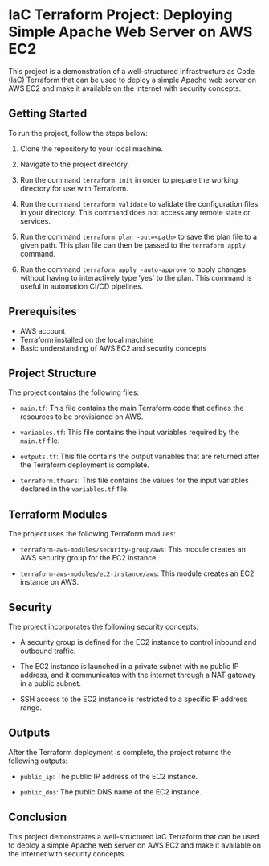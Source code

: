 # IaC Terraform Project: Deploying Simple Apache Web Server on AWS EC2

This project is a demonstration of a well-structured Infrastructure as Code (IaC) Terraform that can be used to deploy a simple Apache web server on AWS EC2 and make it available on the internet with security concepts. 

## Getting Started

To run the project, follow the steps below:

1. Clone the repository to your local machine.

2. Navigate to the project directory.

3. Run the command `terraform init` in order to prepare the working directory for use with Terraform.

4. Run the command `terraform validate` to validate the configuration files in your directory. This command does not access any remote state or services.

5. Run the command `terraform plan -out=<path>` to save the plan file to a given path. This plan file can then be passed to the `terraform apply` command.

6. Run the command `terraform apply -auto-approve` to apply changes without having to interactively type 'yes' to the plan. This command is useful in automation CI/CD pipelines.

## Prerequisites

- AWS account
- Terraform installed on the local machine
- Basic understanding of AWS EC2 and security concepts

## Project Structure

The project contains the following files:

- `main.tf`: This file contains the main Terraform code that defines the resources to be provisioned on AWS.

- `variables.tf`: This file contains the input variables required by the `main.tf` file.

- `outputs.tf`: This file contains the output variables that are returned after the Terraform deployment is complete.

- `terraform.tfvars`: This file contains the values for the input variables declared in the `variables.tf` file.

## Terraform Modules

The project uses the following Terraform modules:

- `terraform-aws-modules/security-group/aws`: This module creates an AWS security group for the EC2 instance.

- `terraform-aws-modules/ec2-instance/aws`: This module creates an EC2 instance on AWS.

## Security

The project incorporates the following security concepts:

- A security group is defined for the EC2 instance to control inbound and outbound traffic.

- The EC2 instance is launched in a private subnet with no public IP address, and it communicates with the internet through a NAT gateway in a public subnet.

- SSH access to the EC2 instance is restricted to a specific IP address range.

## Outputs

After the Terraform deployment is complete, the project returns the following outputs:

- `public_ip`: The public IP address of the EC2 instance.

- `public_dns`: The public DNS name of the EC2 instance.

## Conclusion

This project demonstrates a well-structured IaC Terraform that can be used to deploy a simple Apache web server on AWS EC2 and make it available on the internet with security concepts.
